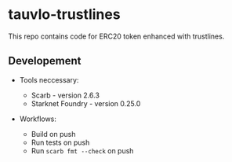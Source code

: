 # tauvlo-trustlines
This repo contains code for ERC20 token enhanced with trustlines. 

## Developement
- Tools neccessary:
    - Scarb - version 2.6.3
    - Starknet Foundry - version 0.25.0

- Workflows:
    - Build on push
    - Run tests on push
    - Run `scarb fmt --check` on push 

